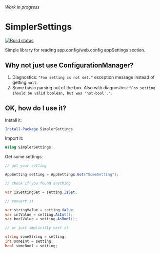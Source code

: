 *Work in progress*

# SimplerSettings

[![Build status](https://ci.appveyor.com/api/projects/status/c0r2yisa2ri8l3rg?svg=true)](https://ci.appveyor.com/project/Parkanizer/simplesettings)

Simple library for reading app.config/web.config appSettings section.

## Why not just use ConfigurationManager?

1. Diagnostics: `"Foo setting is not set."` exception message instead of getting `null`.
1. Some basic parsing out of the box. Also with diagnostics: `"Foo setting should be valid boolean, but was 'not-bool'."`.

## OK, how do I use it?

Install it:

``` PowerShell
Install-Package SimplerSettings
```

Import it:

``` C#
using SimplerSettings;
```

Get some settings:

``` C#
// get your setting

AppSetting setting = AppSettings.Get("SomeSetting");

// check if you found anything

var isSettingSet = setting.IsSet;

// convert it

var stringValue = setting.Value;
var intValue = setting.AsInt();
var boolValue = setting.AsBool();

// or just implicitly cast it

string someString = setting;
int someInt = setting;
bool someBool = setting;
```

